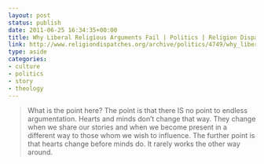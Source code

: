 ```yaml
---
layout: post
status: publish
date: 2011-06-25 16:34:35+00:00
title: Why Liberal Religious Arguments Fail | Politics | Religion Dispatches
link: http://www.religiondispatches.org/archive/politics/4749/why_liberal_religious_arguments_fail/
type: aside
categories:
- culture
- politics
- story
- theology
---
```


> What is the point here? The point is that there IS no point to endless argumentation. Hearts and minds don’t change that way. They change when we share our stories and when we become present in a different way to those whom we wish to influence. The further point is that hearts change before minds do. It rarely works the other way around.
